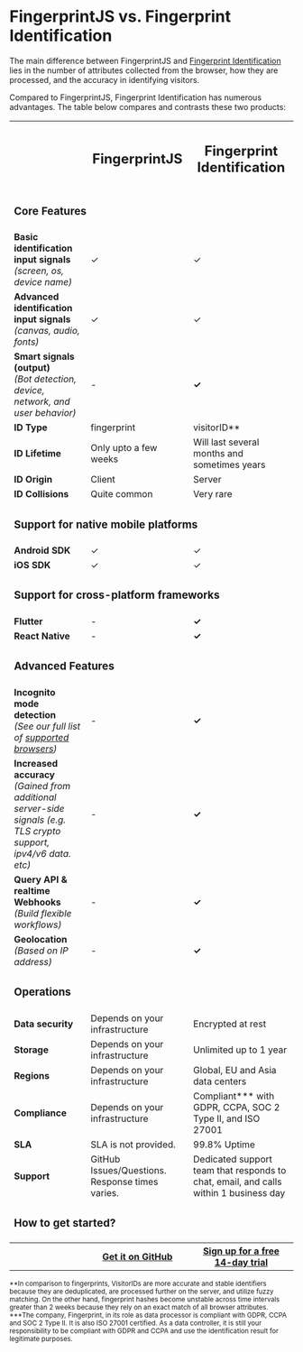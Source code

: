 # FingerprintJS vs. Fingerprint Identification

The main difference between FingerprintJS and [Fingerprint Identification](https://dev.fingerprint.com/docs/introduction) lies in the number of attributes collected from the browser, how they are processed, and the accuracy in identifying visitors.

Compared to FingerprintJS, Fingerprint Identification has numerous advantages. The table below compares and contrasts these two products:

<table>
  <tr>
    <th></th>
    <th>
      <h2>FingerprintJS</h2>
    </th>
    <th>
      <h2>Fingerprint Identification</h2>
    </th>
  </tr>
  <tr>
    <td colspan="3"><h3>Core Features</h3></td>
  </tr>
  <tr>
    <td>
      <strong>Basic identification input signals</strong>
      <div><i>(screen, os, device name)</i></div>
    </td>
    <td>✓</td>
    <td>✓</td>
  </tr>
  <tr>
    <td>
      <strong>Advanced identification input signals</strong>
      <div><i>(canvas, audio, fonts)</i></div>
    </td>
    <td>✓</td>
    <td>✓</td>
  </tr>
  <tr>
    <td>
      <strong>Smart signals (output)</strong>
      <div><i>(Bot detection, device, network, and user behavior)</i></div>
    </td>
    <td>-</td>
    <td><b>✓</b></td>
  </tr>
  <tr>
    <td><strong>ID Type</strong></td>
    <td>fingerprint</td>
    <td>visitorID**</td>
  </tr>
  <tr>
    <td><strong>ID Lifetime</strong></td>
    <td>Only upto a few weeks</td>
    <td>Will last several months and sometimes years</td>
  </tr>
  <tr>
    <td><strong>ID Origin</strong></td>
    <td>Client</td>
    <td>Server</td>
  </tr>
  <tr>
    <td><strong>ID Collisions</strong></td>
    <td>Quite common</td>
    <td>Very rare</td>
  </tr>
  <tr>
    <td colspan="3"><h3>Support for native mobile platforms</h3></td>
  </tr>
  <tr>
    <td><strong>Android SDK</strong></td>
    <td>✓</td>
    <td>✓</td>
  </tr>
  <tr>
    <td><strong>iOS SDK</strong></td>
    <td>✓</td>
    <td>✓</td>
  </tr>
  <tr>
    <td colspan="3"><h3>Support for cross-platform frameworks</h3></td>
  </tr>
  <tr>
    <td><strong>Flutter</strong></td>
    <td>-</td>
    <td><b>✓</b></td>
  </tr>
  <tr>
    <td><strong>React Native</strong></td>
    <td>-</td>
    <td><b>✓</b></td>
  </tr>
  <tr>
    <td colspan="3"><h3>Advanced Features</h3></td>
  </tr>
  <tr>
    <td>
      <strong>Incognito mode detection</strong>
      <div><i>(See our full
                list of <a href="https://dev.fingerprintjs.com/docs/browser-and-device-support/" target="_blank"
                           rel="noreferrer">supported browsers</a>)</i></div>
    </td>
    <td>-</td>
    <td><b>✓</b></td>
  </tr>
  <tr>
    <td>
      <strong>Increased accuracy</strong>
      <div><i>(Gained from additional server-side signals (e.g. 
               TLS crypto support, ipv4/v6 data. etc)</i></div>
    </td>
    <td>-</td>
    <td><b>✓</b></td>
  </tr>
  <tr>
    <td>
      <strong>Query API & realtime Webhooks</strong>
      <div><i>(Build flexible workflows)</i></div>
    </td>
    <td>-</td>
    <td><b>✓</b></td>
  </tr>
  <tr>
    <td>
      <strong>Geolocation</strong>
      <div><i>(Based on IP address)</i></div>
    </td>
    <td>-</td>
    <td><b>✓</b></td>
  </tr>
  <tr>
    <td colspan="3"><h3>Operations</h3></td>
  </tr>
  <tr>
    <td><strong>Data security</strong></td>
    <td>Depends on your infrastructure</td>
    <td>Encrypted at rest</td>
  </tr>
  <tr>
    <td><strong>Storage</strong></td>
    <td>Depends on your infrastructure</td>
    <td>Unlimited up to 1 year</td>
  </tr>
  <tr>
    <td><strong>Regions</strong></td>
    <td>Depends on your infrastructure</td>
    <td>Global, EU and Asia data centers</td>
  </tr>
  <tr>
    <td><strong>Compliance</strong></td>
    <td>Depends on your infrastructure</td>
    <td>Compliant*** with GDPR, CCPA, SOC 2 Type II, and ISO 27001</td>
  </tr>
  <tr>
    <td><strong>SLA</strong></td>
    <td>SLA is not provided.</td>
    <td>99.8% Uptime</td>
  </tr>
  <tr>
    <td><strong>Support</strong></td>
    <td>GitHub Issues/Questions. Response times varies.</td>
    <td>Dedicated support team that responds to chat, email, and calls
            within 1 business day</td>
  </tr>
  <tr>
    <td colspan="3"><h3>How to get started?</h3></td>
  </tr>  
  <tr>
    <th></th>
    <th><a href="https://github.com/fingerprintjs/fingerprintjs/" aria-label=""><span>Get it on GitHub</span></a></th>
    <th><a href="https://dashboard.fingerprintjs.com/signup/"><span>Sign up for a free 14-day trial</span></a></th>
  </tr>
</table>
<div><small>**In comparison to fingerprints, VisitorIDs are more accurate and stable identifiers because they are deduplicated, are processed further on the server, and utilize fuzzy matching.
On the other hand, fingerprint hashes become unstable across time intervals greater than 2 weeks because they rely on an exact match of all browser attributes.
</small></div>

<div><small>***The company, Fingerprint, in its role as data processor is compliant with GDPR, CCPA and SOC 2 Type II. It is also ISO 27001 certified.
As a data controller, it is still your responsibility to be compliant with GDPR and CCPA and use the identification result for legitimate purposes.
</small></div>
